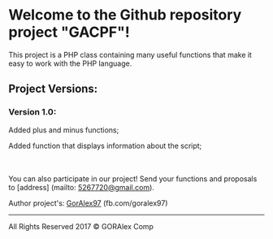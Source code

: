 # Welcome to the Github repository project "GACPF"!

This project is a PHP class containing many useful functions that make it easy to work with the PHP language.

## Project Versions:

### Version 1.0:
Added plus and minus functions;

Added function that displays information about the script;
<br><br><br>

You can also participate in our project!
Send your functions and proposals to [address] (mailto: 5267720@gmail.com).

Author project's: [GorAlex97](http://fb.com/goralex97) (fb.com/goralex97)
<hr>

All Rights Reserved 2017 &copy; GORAlex Comp
